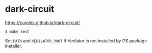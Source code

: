 # dark-circuit

https://curoles.github.io/dark-circuit/

```terminal
$ make test
```

Set `PATH` and `VERILATOR_ROOT` if Verilator is not installed
by OS package installer.
